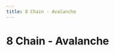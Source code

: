 ```yaml
---
title: 8 Chain - Avalanche
---
```

<ClientOnly><AssetLoader :reloadOnce="true" />
# 8 Chain - Avalanche

<br><br><GameSlides :jsonFileToLoad="'tailing/8chain_avalanche_nov2.json'" :useRandomSeed="false" :useManualData="false" :replay="true"></GameSlides>

</ClientOnly>
